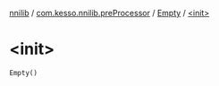 [nnilib](../../index.md) / [com.kesso.nnilib.preProcessor](../index.md) / [Empty](index.md) / [&lt;init&gt;](./-init-.md)

# &lt;init&gt;

`Empty()`